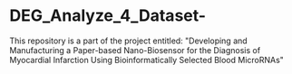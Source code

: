 # DEG_Analyze_4_Dataset-
This repository is a part of the project entitled: "Developing and Manufacturing a Paper-based Nano-Biosensor for the Diagnosis of Myocardial Infarction Using Bioinformatically Selected Blood MicroRNAs"
